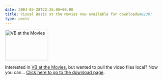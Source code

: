 ```yaml
---
date: 2004-05-28T22:26:00+00:00
title: Visual Basic at the Movies now available for download&#8230;
type: posts
---
```

[<img src="http://msdn.microsoft.com/nodehomes/graphics/140x100/VBMovies.jpg" alt="VB at the Movies" width="140" height="100" border="0" />](http://msdn.microsoft.com/vbasic/atthemovies/download/)

Interested in [VB at the Movies](http://msdn.microsoft.com/vbasic/atthemovies), but wanted to pull the video files local? Now you can... [Click here to go to the download page](http://msdn.microsoft.com/vbasic/atthemovies/download/).
